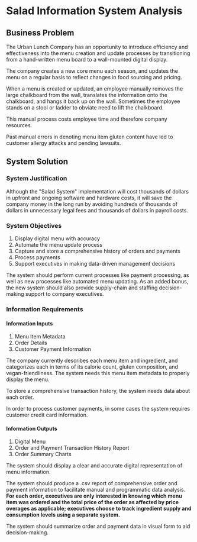 # Salad Information System Analysis

## Business Problem

The Urban Lunch Company has an opportunity
 to introduce efficiency and effectiveness into the menu creation and update processes
  by transitioning from
   a hand-written menu board
   to a wall-mounted digital display.

The company creates a new core menu each season, and updates the menu on a regular basis to reflect changes in food sourcing and pricing.

When a menu is created or updated, an employee  manually removes the large chalkboard from the wall, translates the information onto the chalkboard, and hangs it back up on the wall. Sometimes the employee stands on a stool or ladder to obviate need to lift the chalkboard.

This manual process costs employee time and therefore company resources.

Past manual errors in denoting menu item gluten content have led to customer allergy attacks and pending lawsuits.

## System Solution

### System Justification

Although the "Salad System" implementation will cost thousands of dollars in upfront and ongoing software and hardware costs, it will save the company money in the long run by avoiding hundreds of thousands of dollars in unnecessary legal fees and thousands of dollars in payroll costs.

### System Objectives

 1. Display digital menu with accuracy
 2. Automate the menu update process
 3. Capture and store a comprehensive history of orders and payments
 4. Process payments
 6. Support executives in making data-driven management decisions

The system should perform current processes like payment processing, as well as new processes like automated menu updating. As an added bonus, the new system should also provide supply-chain and staffing decision-making support to company executives.

### Information Requirements

#### Information Inputs

1. Menu Item Metadata
2. Order Details
2. Customer Payment Information

The company currently describes each menu item and ingredient,
 and categorizes each in terms of its calorie count, gluten composition, and vegan-friendliness. The system needs this menu item metadata to properly display the menu.

To store a comprehensive transaction history, the system needs data about each order.

In order to process customer payments, in some cases the system requires customer credit card information.

#### Information Outputs

1. Digital Menu
2. Order and Payment Transaction History Report
3. Order Summary Charts

The system should display a clear and accurate digital representation of menu information.

The system should produce a .csv report of comprehensive order and payment information to facilitate manual and programmatic data analysis. **For each order, executives are only interested in knowing which menu item was ordered and the total price of the order as affected by price overages as applicable; executives choose to track ingredient supply and consumption levels using a separate system.**

The system should summarize order and payment data in visual form to aid decision-making.
